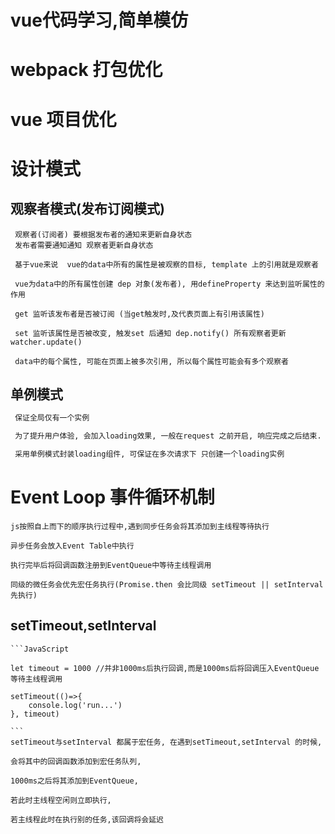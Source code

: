 

# vue代码学习,简单模仿




# webpack 打包优化



# vue 项目优化

 
   


# 设计模式
 ## 观察者模式(发布订阅模式)
 
```brash
 观察者(订阅者) 要根据发布者的通知来更新自身状态
 发布者需要通知通知 观察者更新自身状态
 
 基于vue来说  vue的data中所有的属性是被观察的目标, template 上的引用就是观察者

 vue为data中的所有属性创建 dep 对象(发布者), 用defineProperty 来达到监听属性的作用

 get 监听该发布者是否被订阅 (当get触发时,及代表页面上有引用该属性)

 set 监听该属性是否被改变, 触发set 后通知 dep.notify() 所有观察者更新 watcher.update()

 data中的每个属性, 可能在页面上被多次引用, 所以每个属性可能会有多个观察者
```
 ## 单例模式

 ```bash
  保证全局仅有一个实例

  为了提升用户体验, 会加入loading效果, 一般在request 之前开启, 响应完成之后结束.

  采用单例模式封装loading组件, 可保证在多次请求下 只创建一个loading实例
 ```

# Event Loop 事件循环机制

  ```barsh
  js按照自上而下的顺序执行过程中,遇到同步任务会将其添加到主线程等待执行

  异步任务会放入Event Table中执行

  执行完毕后将回调函数注册到EventQueue中等待主线程调用
  
  同级的微任务会优先宏任务执行(Promise.then 会比同级 setTimeout || setInterval 先执行)
  ```

 ## setTimeout,setInterval
   
    ```JavaScript
    
    let timeout = 1000 //并非1000ms后执行回调,而是1000ms后将回调压入EventQueue等待主线程调用
    
    setTimeout(()=>{
        console.log('run...')
    }, timeout)
    
    ```
    setTimeout与setInterval 都属于宏任务, 在遇到setTimeout,setInterval 的时候, 

    会将其中的回调函数添加到宏任务队列, 

    1000ms之后将其添加到EventQueue,

    若此时主线程空闲则立即执行,

    若主线程此时在执行别的任务,该回调将会延迟
    
    
